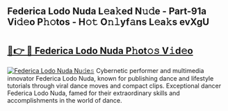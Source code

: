 ## Federica Lodo Nuda L𝚎a𝚔ed N𝚞𝚍e - Part-91a Vi𝚍𝚎o P𝚑𝚘tos - H𝚘𝚝 O𝚗𝚕yf𝚊ns L𝚎a𝚔s evXgU

# <h2><a href="http://kf4efj6.oniu.top/?m=Federica+Lodo+Nuda">🔗👉 🔴 Federica Lodo Nuda P𝚑ot𝚘𝚜 V𝚒d𝚎o</a></h2>

[![Federica Lodo Nuda Nu𝚍e𝚜](https://i.imgur.com/0qMVB7G.gif)](http://kf4efj6.oniu.top/?m=Federica+Lodo+Nuda)
Cybernetic performer and multimedia innovator Federica Lodo Nuda, known for publishing dance and lifestyle tutorials through viral dance moves and compact clips. Exceptional dancer Federica Lodo Nuda, famed for their extraordinary skills and accomplishments in the world of dance.  
